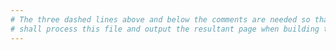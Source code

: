 ```yaml
---
# The three dashed lines above and below the comments are needed so that jekyll
# shall process this file and output the resultant page when building this site
---
```


<div id="cy" style="width: 100%; height: 100%;"></div>

<script src="https://cdnjs.cloudflare.com/ajax/libs/cytoscape/3.3.3/cytoscape.min.js"
        integrity="sha256-K6FGD6tqGrGTOGMAJLDqbbtXwCgz4Evfy3bVfGeVzy8="
        crossorigin="anonymous"></script>

<script>
  var elements = [];

  {%- for p in site.data.genealogy.people -%}
      elements.push({
          data: {
              id: "{{- "p_" | append: p.id | escape -}}",
              type: "person",
              name: "{{- p.name | escape -}}",
              gender: "{{- p.gender | escape -}}"
          }
      });
  {%- endfor -%}

  {%- for r in site.data.genealogy.rels -%}
      {%- if r.parents.size > 1 or r.children.size > 1 -%}
          {%- assign id = "f_" | append: r.id | escape -%}

          elements.push({
              data: {
                  id: "{{- id -}}",
                  type: "family",
                  name: ""
              }
          });

          {%- for p in r.parents -%}
              elements.push({
                  data: {
                      source: "{{- "p_" | append: p | escape -}}",
                      target: "{{- id -}}",
                      type: "parent"
                  },
                  selectable: false
              });
          {%- endfor -%}
      {%- else -%}
          {% assign id = "p_" | append: r.parents[0] | escape %}
      {%- endif -%}

      {%- for c in r.children -%}
          elements.push({
              data: {
                  source: "{{- id -}}",
                  target: "{{- "p_" | append: c | escape -}}",
                  type: "child"
              },
              selectable: false
          });
      {%- endfor -%}
  {%- endfor -%}

  var cyAll = cytoscape({
    headless: true,
    elements: elements
  });

  var cySome = cytoscape({
    container: document.getElementById("cy"),
    style: [{
      selector: "node",
      style: {
        "background-color": function (ele) {
          var gender = ele.data("gender");
          if ("m" === gender) {
            return ele.selected() ? "#0070BB" : "#89CFF0"; // spanish blue : baby blue
          }
          else if ("f" === gender) {
            return ele.selected() ? "#FF69B4" : "#FFC0CB"; // hotpink : pink
          }
          else {
            var type = ele.data("type");
            if ("person" === type) {
              return ele.selected() ? "#2E8B57" : "#71EEB8"; // sea green : seafoam green
            }
            else {
              return ele.selected() ? "#696969" : "#C0C0C0"; // dim gray : silver
            }
          }
        },
        "label": "data(name)",
        "text-valign": "bottom",
        "text-margin-y": 5
      }
    }, {
      selector: "edge",
      style: {
        "line-color": "#C0C0C0", // silver
        "mid-target-arrow-shape": "triangle",
        "mid-target-arrow-fill": "hollow",
        "arrow-scale": 1.2
      }
    }, {
      selector: "edge[type='parent']",
      style: {
        "line-style": "dashed"
      }
    }],
    autoungrabify: true,
    userPanningEnabled: false,
    userZoomingEnabled: false
  });

  cySome.on("tap", "node", function (event) {
    if (event.target.selectable()) {
      updateView(event.target.id());
    }
  });

  cySome.on("resize", function (event) {
    event.target.center();
    event.target.fit();
  });

  function updateView (nodeId) {
    if ("#" !== nodeId.charAt(0)) {
      nodeId = "#" + nodeId;
    }
    cySome.elements().remove();
    cySome.add(cyAll.nodes(nodeId).closedNeighborhood().closedNeighborhood());
    cySome.nodes(nodeId).selectify().select().unselectify();
    cySome.layout({
      name: "cose",
      nodeRepulsion: 8192,
      idealEdgeLength: 64,
      edgeElasticity: 64
    }).run();
  }

  updateView(window.location.hash || "#p_god");
</script>
